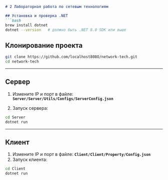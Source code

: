````markdown
# 2 Лабораторная работа по сетевым технологиям

## Установка и проверка .NET
```bash
brew install dotnet
dotnet --version   # должно быть .NET 8.0 SDK или выше
````

## Клонирование проекта

```bash
git clone https://github.com/localhost808O/network-tech.git
cd network-tech
```

---

## Сервер

1. Измените IP и порт в файле:
   **`Server/Server/Utils/Configs/ServerConfig.json`**

2. Запуск сервера:

```bash
cd Server
dotnet run
```

---

## Клиент

1. Измените IP и порт в файле:
   **`Client/Client/Property/Config.json`**
2. Запуск клиента:

```bash
cd Client
dotnet run
```

